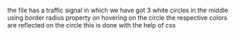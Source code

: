 the file has a traffic signal in which we have got 3 white circles in the middle using border radius property on hovering on the circle the respective colors are reflected on the circle this is done with the help of css
